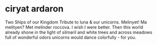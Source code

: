 # ciryat ardaron

Two Ships of our Kingdom
Tribute to luna & our unicorns.
Melinyet! Ma melityen? Met melinder roccova.
I wish I were better. Then this world already shone in the light of silmaril and white trees and across meadows full of wonderful odors unicorns would dance colorfully - for you.

